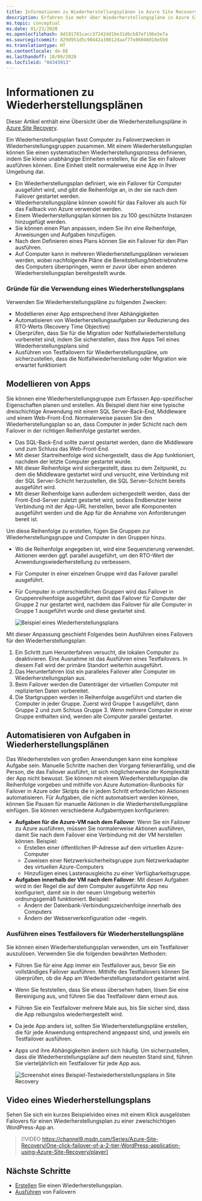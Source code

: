 ```yaml
---
title: Informationen zu Wiederherstellungsplänen in Azure Site Recovery
description: Erfahren Sie mehr über Wiederherstellungspläne in Azure Site Recovery.
ms.topic: conceptual
ms.date: 01/23/2020
ms.openlocfilehash: 8d191781cacc37242dd1be31d6cb87ef196e5e7a
ms.sourcegitcommit: 829d951d5c90442a38012daaf77e86046018e5b9
ms.translationtype: HT
ms.contentlocale: de-DE
ms.lasthandoff: 10/09/2020
ms.locfileid: "84343913"
---
```

# <a name="about-recovery-plans"></a>Informationen zu Wiederherstellungsplänen

Dieser Artikel enthält eine Übersicht über die Wiederherstellungspläne in [Azure Site Recovery](site-recovery-overview.md).

Ein Wiederherstellungsplan fasst Computer zu Failoverzwecken in Wiederherstellungsgruppen zusammen. Mit einem Wiederherstellungsplan können Sie einen systematischen Wiederherstellungsprozess definieren, indem Sie kleine unabhängige Einheiten erstellen, für die Sie ein Failover ausführen können. Eine Einheit stellt normalerweise eine App in Ihrer Umgebung dar.

- Ein Wiederherstellungsplan definiert, wie ein Failover für Computer ausgeführt wird, und gibt die Reihenfolge an, in der sie nach dem Failover gestartet werden.
- Wiederherstellungspläne können sowohl für das Failover als auch für das Failback von Azure verwendet werden.
- Einem Wiederherstellungsplan können bis zu 100 geschützte Instanzen hinzugefügt werden.
- Sie können einen Plan anpassen, indem Sie ihn eine Reihenfolge, Anweisungen und Aufgaben hinzufügen.
- Nach dem Definieren eines Plans können Sie ein Failover für den Plan ausführen.
- Auf Computer kann in mehreren Wiederherstellungsplänen verwiesen werden, wobei nachfolgende Pläne die Bereitstellung/Inbetriebnahme des Computers überspringen, wenn er zuvor über einen anderen Wiederherstellungsplan bereitgestellt wurde.



### <a name="why-use-a-recovery-plan"></a>Gründe für die Verwendung eines Wiederherstellungsplans

Verwenden Sie Wiederherstellungspläne zu folgenden Zwecken:

* Modellieren einer App entsprechend ihrer Abhängigkeiten
* Automatisieren von Wiederherstellungsaufgaben zur Reduzierung des RTO-Werts (Recovery Time Objective)
* Überprüfen, dass Sie für die Migration oder Notfallwiederherstellung vorbereitet sind, indem Sie sicherstellen, dass Ihre Apps Teil eines Wiederherstellungsplans sind
* Ausführen von Testfailovern für Wiederherstellungspläne, um sicherzustellen, dass die Notfallwiederherstellung oder Migration wie erwartet funktioniert


## <a name="model-apps"></a>Modellieren von Apps 
Sie können eine Wiederherstellungsgruppe zum Erfassen App-spezifischer Eigenschaften planen und erstellen. Als Beispiel dient hier eine typische dreischichtige Anwendung mit einem SQL Server-Back-End, Middleware und einem Web-Front-End. Normalerweise passen Sie den Wiederherstellungsplan so an, dass Computer in jeder Schicht nach dem Failover in der richtigen Reihenfolge gestartet werden.

- Das SQL-Back-End sollte zuerst gestartet werden, dann die Middleware und zum Schluss das Web-Front-End.
- Mit dieser Startreihenfolge wird sichergestellt, dass die App funktioniert, nachdem der letzte Computer gestartet wurde.
- Mit dieser Reihenfolge wird sichergestellt, dass zu dem Zeitpunkt, zu dem die Middleware gestartet wird und versucht, eine Verbindung mit der SQL Server-Schicht herzustellen, die SQL Server-Schicht bereits ausgeführt wird. 
- Mit dieser Reihenfolge kann außerdem sichergestellt werden, dass der Front-End-Server zuletzt gestartet wird, sodass Endbenutzer keine Verbindung mit der App-URL herstellen, bevor alle Komponenten ausgeführt werden und die App für die Annahme von Anforderungen bereit ist.

Um diese Reihenfolge zu erstellen, fügen Sie Gruppen zur Wiederherstellungsgruppe und Computer in den Gruppen hinzu.
- Wo die Reihenfolge angegeben ist, wird eine Sequenzierung verwendet. Aktionen werden ggf. parallel ausgeführt, um den RTO-Wert der Anwendungswiederherstellung zu verbessern.
- Für Computer in einer einzelnen Gruppe wird das Failover parallel ausgeführt.
- Für Computer in unterschiedlichen Gruppen wird das Failover in Gruppenreihenfolge ausgeführt, damit das Failover für Computer der Gruppe 2 nur gestartet wird, nachdem das Failover für alle Computer in Gruppe 1 ausgeführt wurde und diese gestartet sind.

    ![Beispiel eines Wiederherstellungsplans](./media/recovery-plan-overview/rp.png)

Mit dieser Anpassung geschieht Folgendes beim Ausführen eines Failovers für den Wiederherstellungsplan: 

1. Ein Schritt zum Herunterfahren versucht, die lokalen Computer zu deaktivieren. Eine Ausnahme ist das Ausführen eines Testfailovers. In diesem Fall wird der primäre Standort weiterhin ausgeführt. 
2. Das Herunterfahren löst ein paralleles Failover aller Computer im Wiederherstellungsplan aus.
3. Beim Failover werden die Datenträger der virtuellen Computer mit replizierten Daten vorbereitet.
4. Die Startgruppen werden in Reihenfolge ausgeführt und starten die Computer in jeder Gruppe. Zuerst wird Gruppe 1 ausgeführt, dann Gruppe 2 und zum Schluss Gruppe 3. Wenn mehrere Computer in einer Gruppe enthalten sind, werden alle Computer parallel gestartet.


## <a name="automate-tasks-in-recovery-plans"></a>Automatisieren von Aufgaben in Wiederherstellungsplänen

Das Wiederherstellen von großen Anwendungen kann eine komplexe Aufgabe sein. Manuelle Schritte machen den Vorgang fehleranfällig, und die Person, die das Failover ausführt, ist sich möglicherweise der Komplexität der App nicht bewusst. Sie können mit einem Wiederherstellungsplan die Reihenfolge vorgeben und mithilfe von Azure Automation-Runbooks für Failover in Azure oder Skripts die in jedem Schritt erforderlichen Aktionen automatisieren. Für Aufgaben, die nicht automatisiert werden können, können Sie Pausen für manuelle Aktionen in die Wiederherstellungspläne einfügen. Sie können verschiedene Aufgabentypen konfigurieren:

* **Aufgaben für die Azure-VM nach dem Failover**: Wenn Sie ein Failover zu Azure ausführen, müssen Sie normalerweise Aktionen ausführen, damit Sie nach dem Failover eine Verbindung mit der VM herstellen können. Beispiel: 
    * Erstellen einer öffentlichen IP-Adresse auf dem virtuellen Azure-Computer
    * Zuweisen einer Netzwerksicherheitsgruppe zum Netzwerkadapter des virtuellen Azure-Computers
    * Hinzufügen eines Lastenausgleichs zu einer Verfügbarkeitsgruppe.
* **Aufgaben innerhalb der VM nach dem Failover**: Mit diesen Aufgaben wird in der Regel die auf dem Computer ausgeführte App neu konfiguriert, damit sie in der neuen Umgebung weiterhin ordnungsgemäß funktioniert. Beispiel:
    * Ändern der Datenbank-Verbindungszeichenfolge innerhalb des Computers
    * Ändern der Webserverkonfiguration oder -regeln.


### <a name="run-a-test-failover-on-recovery-plans"></a>Ausführen eines Testfailovers für Wiederherstellungspläne

Sie können einen Wiederherstellungsplan verwenden, um ein Testfailover auszulösen. Verwenden Sie die folgenden bewährten Methoden:

- Führen Sie für eine App immer ein Testfailover aus, bevor Sie ein vollständiges Failover ausführen. Mithilfe des Testfailovers können Sie überprüfen, ob die App am Wiederherstellungsstandort gestartet wird.
- Wenn Sie feststellen, dass Sie etwas übersehen haben, lösen Sie eine Bereinigung aus, und führen Sie das Testfailover dann erneut aus. 
- Führen Sie ein Testfailover mehrere Male aus, bis Sie sicher sind, dass die App reibungslos wiederhergestellt wird.
- Da jede App anders ist, sollten Sie Wiederherstellungspläne erstellen, die für jede Anwendung entsprechend angepasst sind, und jeweils ein Testfailover ausführen.
- Apps und ihre Abhängigkeiten ändern sich häufig. Um sicherzustellen, dass die Wiederherstellungspläne auf dem neuesten Stand sind, führen Sie vierteljährlich ein Testfailover für jede App aus.

    ![Screenshot eines Beispiel-Testwiederherstellungsplans in Site Recovery](./media/recovery-plan-overview/rptest.png)

## <a name="watch-a-recovery-plan-video"></a>Video eines Wiederherstellungsplans

Sehen Sie sich ein kurzes Beispielvideo eines mit einem Klick ausgelösten Failovers für einen Wiederherstellungsplan zu einer zweischichtigen WordPress-App an.
    
> [!VIDEO https://channel9.msdn.com/Series/Azure-Site-Recovery/One-click-failover-of-a-2-tier-WordPress-application-using-Azure-Site-Recovery/player]



## <a name="next-steps"></a>Nächste Schritte

- [Erstellen](site-recovery-create-recovery-plans.md) Sie einen Wiederherstellungsplan.
- [Ausführen](site-recovery-failover.md) von Failovern 

